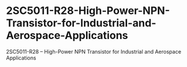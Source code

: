 # 2SC5011-R28-High-Power-NPN-Transistor-for-Industrial-and-Aerospace-Applications
2SC5011-R28 – High-Power NPN Transistor for Industrial and Aerospace Applications
